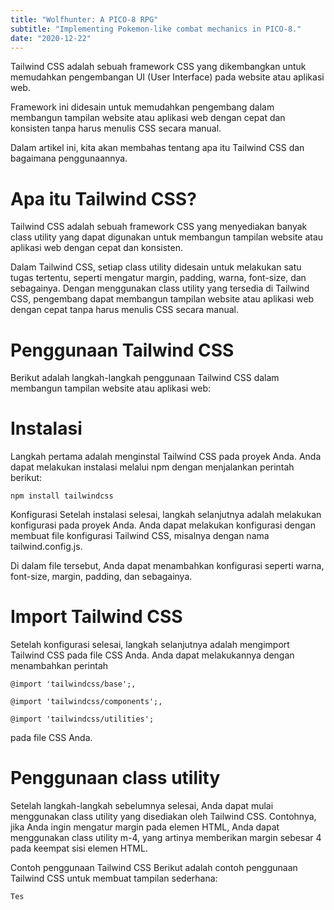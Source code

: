 ```yaml
---
title: "Wolfhunter: A PICO-8 RPG"
subtitle: "Implementing Pokemon-like combat mechanics in PICO-8."
date: "2020-12-22"
---
```



Tailwind CSS adalah sebuah framework CSS yang dikembangkan untuk memudahkan pengembangan UI (User Interface) pada website atau aplikasi web. 


Framework ini didesain untuk memudahkan pengembang dalam membangun tampilan website atau aplikasi web dengan cepat dan konsisten tanpa harus menulis CSS secara manual. 


Dalam artikel ini, kita akan membahas tentang apa itu Tailwind CSS dan bagaimana penggunaannya.

# Apa itu Tailwind CSS?


Tailwind CSS adalah sebuah framework CSS yang menyediakan banyak class utility yang dapat digunakan untuk membangun tampilan website atau aplikasi web dengan cepat dan konsisten.


Dalam Tailwind CSS, setiap class utility didesain untuk melakukan satu tugas tertentu, seperti mengatur margin, padding, warna, font-size, dan sebagainya. Dengan menggunakan class utility yang tersedia di Tailwind CSS, pengembang dapat membangun tampilan website atau aplikasi web dengan cepat tanpa harus menulis CSS secara manual.

# Penggunaan Tailwind CSS
Berikut adalah langkah-langkah penggunaan Tailwind CSS dalam membangun tampilan website atau aplikasi web:

# Instalasi


Langkah pertama adalah menginstal Tailwind CSS pada proyek Anda. Anda dapat melakukan instalasi melalui npm dengan menjalankan perintah berikut:


`npm install tailwindcss`

Konfigurasi
Setelah instalasi selesai, langkah selanjutnya adalah melakukan konfigurasi pada proyek Anda. Anda dapat melakukan konfigurasi dengan membuat file konfigurasi Tailwind CSS, misalnya dengan nama tailwind.config.js.


Di dalam file tersebut, Anda dapat menambahkan konfigurasi seperti warna, font-size, margin, padding, dan sebagainya.

# Import Tailwind CSS
Setelah konfigurasi selesai, langkah selanjutnya adalah mengimport Tailwind CSS pada file CSS Anda. Anda dapat melakukannya dengan menambahkan perintah 


`@import 'tailwindcss/base';, `

`@import 'tailwindcss/components';,  `

`@import 'tailwindcss/utilities'; `

pada file CSS Anda.

# Penggunaan class utility


Setelah langkah-langkah sebelumnya selesai, Anda dapat mulai menggunakan class utility yang disediakan oleh Tailwind CSS. Contohnya, jika Anda ingin mengatur margin pada elemen HTML, Anda dapat menggunakan class utility m-4, yang artinya memberikan margin sebesar 4 pada keempat sisi elemen HTML.

Contoh penggunaan Tailwind CSS
Berikut adalah contoh penggunaan Tailwind CSS untuk membuat tampilan sederhana:
```Javascript 
Tes
```
